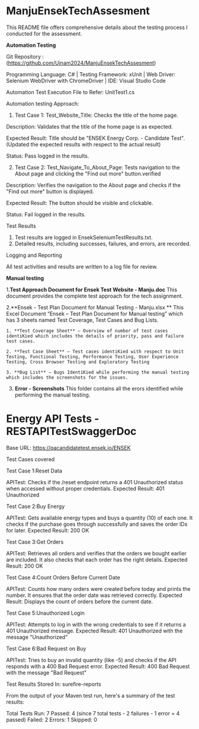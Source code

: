 # ManjuEnsekTechAssesment 

This README file offers comprehensive details about the testing process I conducted for the assessment.

**Automation Testing**

Git Repository : (https://github.com/Ujnam2024/ManjuEnsekTechAssesment)

Programming Language: C# | Testing Framework: xUnit | Web Driver: Selenium WebDriver with ChromeDriver | IDE: Visual Studio Code

Automation Test Execution File to Refer: UnitTest1.cs

Automation testing Approach:

1. Test Case 1: Test_Website_Title: Checks the title of the home page.

  Description: Validates that the title of the home page is as expected.

  Expected Result: Title should be "ENSEK Energy Corp. - Candidate Test".(Updated the expected results with respect to the actual result)

  Status: Pass logged in the results.

2. Test Case 2: Test_Navigate_To_About_Page: Tests navigation to the About page and clicking the "Find out more" button.verified

  Description: Verifies the navigation to the About page and checks if the "Find out more" button is displayed.

  Expected Result: The button should be visible and clickable.

  Status: Fail logged in the results.

Test Results
  
  1. Test results are logged in EnsekSeleniumTestResults.txt.
  2. Detailed results, including successes, failures, and errors, are recorded.

Logging and Reporting
  
  All test activities and results are written to a log file for review.

**Manual testing**

1.**Test Approach Document for Ensek Test Website - Manju.doc**
    This document provides the complete test approach for the tech assignment.

2.**Ensek - Test Plan Document for Manual Testing - Manju.xlsx **
    This Excel Document “Ensek – Test Plan Document for Manual testing” which has 3 sheets named Test Coverage, Test Cases and Bug Lists.
    
    1. **Test Coverage Sheet** – Overview of number of test cases identiKied which includes the details of priority, pass and failure test cases.
    
    2. **Test Case Sheet** – Test cases identiKied with respect to Unit Testing, Functional Testing, Performance Testing, User Experience Testing, Cross Browser Testing and Exploratory Testing
    
    3. **Bug List** – Bugs IdentiKied while performing the manual testing which includes the screenshots for the issues.

3. **Error - Screenshots**
    This folder contains all the erors identified while performing the manual testing. 
  
# Energy API Tests - RESTAPITestSwaggerDoc

Base URL:
https://qacandidatetest.ensek.io/ENSEK

Test Cases covered

Test Case 1:Reset Data

  APITest: Checks if the /reset endpoint returns a 401 Unauthorized status when accessed without proper credentials.
  Expected Result: 401 Unauthorized

Test Case 2:Buy Energy

  APITest: Gets available energy types and buys a quantity (10) of each one. It checks if the purchase goes through successfully and saves the order IDs for later.
  Expected Result: 200 OK

Test Case 3:Get Orders
  
  APITest: Retrieves all orders and verifies that the orders we bought earlier are included. It also checks that each order has the right details.
  Expected Result: 200 OK

Test Case 4:Count Orders Before Current Date
  
  APITest: Counts how many orders were created before today and prints the number. It ensures that the order date was retrieved correctly.
  Expected Result: Displays the count of orders before the current date.

Test Case 5:Unauthorized Login
  
  APITest: Attempts to log in with the wrong credentials to see if it returns a 401 Unauthorized message.
  Expected Result: 401 Unauthorized with the message "Unauthorized"

Test Case 6:Bad Request on Buy
  
  APITest: Tries to buy an invalid quantity (like -5) and checks if the API responds with a 400 Bad Request error.
  Expected Result: 400 Bad Request with the message "Bad Request"

Test Results Stored In: surefire-reports

From the output of your Maven test run, here's a summary of the test results:

Total Tests Run: 7
  Passed: 4 (since 7 total tests - 2 failures - 1 error = 4 passed)
  Failed: 2
  Errors: 1
  Skipped: 0
